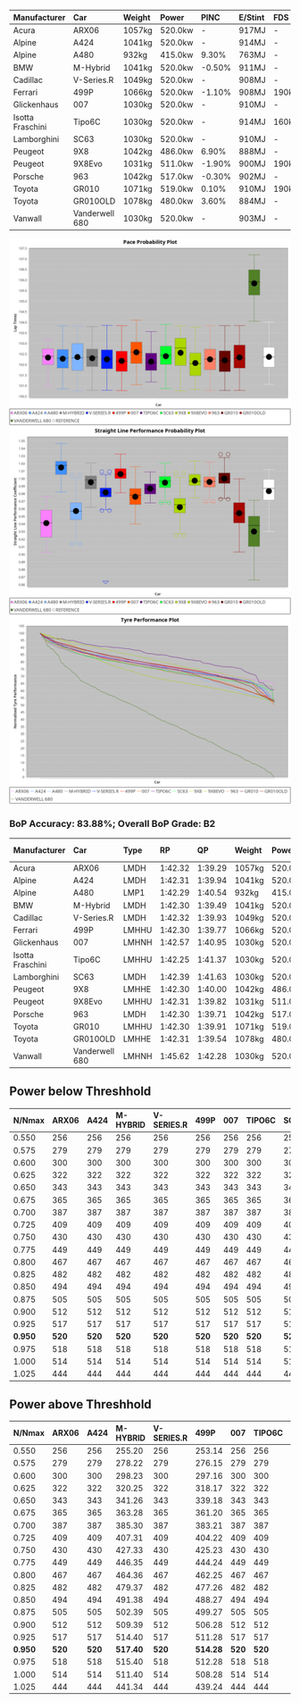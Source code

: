 | Manufacturer     | Car            | Weight | Power   | PINC    | E/Stint | FDS     |
|:-|:-|:-|:-|:-|:-|:-|
| Acura            | ARX06          | 1057kg | 520.0kw |    -    | 917MJ   |    -    |
| Alpine           | A424           | 1041kg | 520.0kw |    -    | 914MJ   |    -    |
| Alpine           | A480           | 932kg  | 415.0kw | 9.30%   | 763MJ   |    -    |
| BMW              | M-Hybrid       | 1041kg | 520.0kw | -0.50%  | 911MJ   |    -    |
| Cadillac         | V-Series.R     | 1049kg | 520.0kw |    -    | 908MJ   |    -    |
| Ferrari          | 499P           | 1066kg | 520.0kw | -1.10%  | 908MJ   | 190kph  |
| Glickenhaus      | 007            | 1030kg | 520.0kw |    -    | 910MJ   |    -    |
| Isotta Fraschini | Tipo6C         | 1030kg | 520.0kw |    -    | 914MJ   | 160kph  |
| Lamborghini      | SC63           | 1030kg | 520.0kw |    -    | 910MJ   |    -    |
| Peugeot          | 9X8            | 1042kg | 486.0kw | 6.90%   | 888MJ   |    -    |
| Peugeot          | 9X8Evo         | 1031kg | 511.0kw | -1.90%  | 900MJ   | 190kph  |
| Porsche          | 963            | 1042kg | 517.0kw | -0.30%  | 902MJ   |    -    |
| Toyota           | GR010          | 1071kg | 519.0kw | 0.10%   | 910MJ   | 190kph  |
| Toyota           | GR010OLD       | 1078kg | 480.0kw | 3.60%   | 884MJ   |    -    |
| Vanwall          | Vanderwell 680 | 1030kg | 520.0kw |    -    | 903MJ   |    -    |

![PACECHART](./IMG/AUTO.png)
![STRAIGHTLINEPERFORMANCECHART](./IMG/AUTO_sp.png)
![TYREPERFORMANCECHART](./IMG/AUTO_tw.png)

### BoP Accuracy: 83.88%; Overall BoP Grade: B2
| Manufacturer     | Car            | Type  | RP      | QP      | Weight | Power¹  | Threshhold | PINC    | Power²   | E/Stint | AVG Vmax  | FDS     | RDLC | L/Stint | BOP-Grade | Model Accuracy | Model Points | Match%  | SimDiff |
|:-|:-|:-|:-|:-|:-|:-|:-|:-|:-|:-|:-|:-|:-|:-|:-|:-|:-|:-|:-|
| Acura            | ARX06          | LMDH  | 1:42.32 | 1:39.29 | 1057kg | 520.0kw | 210.0kph   |    -    | 520.00kw |  917MJ  | 289.59kph |    -    | 1.01 | 33      | +D1       | 100.00%        | 995          | 68.76%  | #       |
| Alpine           | A424           | LMDH  | 1:42.31 | 1:39.94 | 1041kg | 520.0kw | 0.0kph     |    -    | 520.00kw |  914MJ  | 301.53kph |    -    | 1.01 | 33      | ~A1       | 86.43%         | 618          | 95.53%  | ±0.13s  |
| Alpine           | A480           | LMP1  | 1:42.29 | 1:40.54 |  932kg | 415.0kw | 210.0kph   | 9.30%   | 453.60kw |  763MJ  | 291.79kph |    -    | 1.00 | 30      | ~A1       | 68.63%         | 967          | 100.00% | #       |
| BMW              | M-Hybrid       | LMDH  | 1:42.30 | 1:39.49 | 1041kg | 520.0kw | 210.0kph   | -0.50%  | 517.40kw |  911MJ  | 298.38kph |    -    | 1.01 | 33      | +B1       | 93.77%         | 1672         | 89.95%  | ±0.20s  |
| Cadillac         | V-Series.R     | LMDH  | 1:42.32 | 1:39.93 | 1049kg | 520.0kw | 210.0kph   |    -    | 520.00kw |  908MJ  | 295.01kph |    -    | 1.01 | 33      | ~A1       | 83.12%         | 1921         | 98.48%  | ±0.26s  |
| Ferrari          | 499P           | LMHHU | 1:42.30 | 1:39.77 | 1066kg | 520.0kw | 210.0kph   | -1.10%  | 514.30kw |  908MJ  | 298.29kph | 190kph  | 1.02 | 33      | ~A1       | 69.49%         | 1950         | 100.00% | ±0.02s  |
| Glickenhaus      | 007            | LMHNH | 1:42.57 | 1:40.95 | 1030kg | 520.0kw | 0.0kph     |    -    | 520.00kw |  910MJ  | 296.29kph |    -    | 0.96 | 33      | ~A1       | 89.50%         | 1518         | 100.00% | #       |
| Isotta Fraschini | Tipo6C         | LMHHU | 1:42.25 | 1:41.37 | 1030kg | 520.0kw | 0.0kph     |    -    | 520.00kw |  914MJ  | 297.91kph | 160kph  | 1.08 | 33      | +C2       | 73.56%         | 64           | 73.12%  | ±0.17s  |
| Lamborghini      | SC63           | LMDH  | 1:42.39 | 1:41.63 | 1030kg | 520.0kw | 0.0kph     |    -    | 520.00kw |  910MJ  | 298.93kph |    -    | 1.06 | 33      | +A2       | 95.82%         | 459          | 93.77%  | ±0.17s  |
| Peugeot          | 9X8            | LMHHE | 1:42.30 | 1:40.00 | 1042kg | 486.0kw | 210.0kph   | 6.90%   | 519.50kw |  888MJ  | 291.95kph |    -    | 1.02 | 33      | -A2       | 88.75%         | 2383         | 93.98%  | ±0.39s  |
| Peugeot          | 9X8Evo         | LMHHU | 1:42.31 | 1:39.82 | 1031kg | 511.0kw | 210.0kph   | -1.90%  | 501.30kw |  900MJ  | 297.78kph | 190kph  | 1.02 | 33      | ~A1       | 66.97%         | 221          | 100.00% | #       |
| Porsche          | 963            | LMDH  | 1:42.30 | 1:39.71 | 1042kg | 517.0kw | 210.0kph   | -0.30%  | 515.40kw |  902MJ  | 297.78kph |    -    | 1.01 | 33      | ~A1       | 81.02%         | 5243         | 98.97%  | ±0.12s  |
| Toyota           | GR010          | LMHHU | 1:42.30 | 1:39.91 | 1071kg | 519.0kw | 210.0kph   | 0.10%   | 519.50kw |  910MJ  | 297.25kph | 190kph  | 1.02 | 33      | ~A1       | 73.70%         | 2701         | 100.00% | ±0.31s  |
| Toyota           | GR010OLD       | LMHHE | 1:42.31 | 1:39.54 | 1078kg | 480.0kw | 210.0kph   | 3.60%   | 497.30kw |  884MJ  | 287.66kph |    -    | 1.02 | 33      | -B1       | 99.03%         | 1536         | 89.70%  | #       |
| Vanwall          | Vanderwell 680 | LMHNH | 1:45.62 | 1:42.28 | 1030kg | 520.0kw | 0.0kph     |    -    | 520.00kw |  903MJ  | 289.21kph |    -    | 1.01 | 33      | +Ω2       | 97.01%         | 649          | -44.01% | #       |

## Power below Threshhold
| N/Nmax    | ARX06   | A424    | M-HYBRID | V-SERIES.R | 499P    | 007     | TIPO6C  | SC63    | 9X8     | 9X8EVO  | 963     | GR010   | GR010OLD | VANDERWELL 680 | ​     | RPM      | A480       |
|:-|:-|:-|:-|:-|:-|:-|:-|:-|:-|:-|:-|:-|:-|:-|:-|:-|:-|
|  0.550    |  256    |  256    |  256     |  256       |  256    |  256    |  256    |  256    |  239    |  252    |  255    |  256    |  236     |  256           |  ​    |   --     |  0.00      |
|  0.575    |  279    |  279    |  279     |  279       |  279    |  279    |  279    |  279    |  261    |  275    |  278    |  279    |  258     |  279           |  ​    |   --     |  0.00      |
|  0.600    |  300    |  300    |  300     |  300       |  300    |  300    |  300    |  300    |  281    |  295    |  298    |  299    |  277     |  300           |  ​    |   --     |  0.00      |
|  0.625    |  322    |  322    |  322     |  322       |  322    |  322    |  322    |  322    |  301    |  316    |  320    |  321    |  297     |  322           |  ​    |   --     |  0.00      |
|  0.650    |  343    |  343    |  343     |  343       |  343    |  343    |  343    |  343    |  321    |  337    |  341    |  342    |  317     |  343           |  ​    |   --     |  0.00      |
|  0.675    |  365    |  365    |  365     |  365       |  365    |  365    |  365    |  365    |  341    |  359    |  363    |  364    |  337     |  365           |  ​    |   --     |  0.00      |
|  0.700    |  387    |  387    |  387     |  387       |  387    |  387    |  387    |  387    |  362    |  380    |  385    |  386    |  358     |  387           |  ​    |   --     |  0.00      |
|  0.725    |  409    |  409    |  409     |  409       |  409    |  409    |  409    |  409    |  383    |  402    |  407    |  408    |  378     |  409           |  ​    |   --     |  0.00      |
|  0.750    |  430    |  430    |  430     |  430       |  430    |  430    |  430    |  430    |  402    |  422    |  427    |  429    |  397     |  430           |  ​    |   --     |  0.00      |
|  0.775    |  449    |  449    |  449     |  449       |  449    |  449    |  449    |  449    |  420    |  441    |  446    |  448    |  415     |  449           |  ​    |  5000    |  253.54    |
|  0.800    |  467    |  467    |  467     |  467       |  467    |  467    |  467    |  467    |  436    |  459    |  464    |  466    |  431     |  467           |  ​    |  5500    |  299.64    |
|  0.825    |  482    |  482    |  482     |  482       |  482    |  482    |  482    |  482    |  451    |  474    |  479    |  481    |  445     |  482           |  ​    |  6000    |  334.71    |
|  0.850    |  494    |  494    |  494     |  494       |  494    |  494    |  494    |  494    |  462    |  485    |  491    |  493    |  456     |  494           |  ​    |  6500    |  377.80    |
|  0.875    |  505    |  505    |  505     |  505       |  505    |  505    |  505    |  505    |  472    |  496    |  502    |  504    |  466     |  505           |  ​    |  7000    |  421.89    |
|  0.900    |  512    |  512    |  512     |  512       |  512    |  512    |  512    |  512    |  478    |  503    |  509    |  511    |  472     |  512           |  ​    |  7500    |  432.92    |
|  0.925    |  517    |  517    |  517     |  517       |  517    |  517    |  517    |  517    |  483    |  508    |  514    |  516    |  477     |  517           |  ​    |  8000    |  428.91    |
| **0.950** | **520** | **520** | **520**  | **520**    | **520** | **520** | **520** | **520** | **486** | **511** | **517** | **519** | **480**  | **520**        | **​** | **8500** | **431.92** |
|  0.975    |  518    |  518    |  518     |  518       |  518    |  518    |  518    |  518    |  484    |  509    |  515    |  517    |  478     |  518           |  ​    |  9000    |  215.46    |
|  1.000    |  514    |  514    |  514     |  514       |  514    |  514    |  514    |  514    |  481    |  505    |  511    |  513    |  475     |  514           |  ​    |   --     |  0.00      |
|  1.025    |  444    |  444    |  444     |  444       |  444    |  444    |  444    |  444    |  415    |  436    |  441    |  443    |  410     |  444           |  ​    |   --     |  0.00      |

## Power above Threshhold
| N/Nmax    | ARX06   | A424    | M-HYBRID   | V-SERIES.R | 499P       | 007     | TIPO6C  | SC63    | 9X8        | 9X8EVO     | 963        | GR010      | GR010OLD   | VANDERWELL 680 | ​     | RPM      | A480       |
|:-|:-|:-|:-|:-|:-|:-|:-|:-|:-|:-|:-|:-|:-|:-|:-|:-|:-|
|  0.550    |  256    |  256    |  255.20    |  256       |  253.14    |  256    |  256    |  256    |  256.26    |  247.14    |  254.22    |  256.26    |  245.14    |  256           |  ​    |   --     |  0.00      |
|  0.575    |  279    |  279    |  278.22    |  279       |  276.15    |  279    |  279    |  279    |  279.29    |  270.16    |  277.24    |  279.28    |  267.15    |  279           |  ​    |   --     |  0.00      |
|  0.600    |  300    |  300    |  298.23    |  300       |  297.16    |  300    |  300    |  300    |  299.31    |  290.17    |  297.26    |  299.30    |  287.16    |  300           |  ​    |   --     |  0.00      |
|  0.625    |  322    |  322    |  320.25    |  322       |  318.17    |  322    |  322    |  322    |  321.33    |  310.18    |  319.28    |  321.32    |  307.17    |  322           |  ​    |   --     |  0.00      |
|  0.650    |  343    |  343    |  341.26    |  343       |  339.18    |  343    |  343    |  343    |  342.35    |  331.19    |  340.30    |  342.34    |  328.18    |  343           |  ​    |   --     |  0.00      |
|  0.675    |  365    |  365    |  363.28    |  365       |  361.20    |  365    |  365    |  365    |  364.37    |  352.20    |  362.32    |  364.36    |  349.20    |  365           |  ​    |   --     |  0.00      |
|  0.700    |  387    |  387    |  385.30    |  387       |  383.21    |  387    |  387    |  387    |  386.40    |  373.22    |  383.33    |  386.39    |  370.21    |  387           |  ​    |   --     |  0.00      |
|  0.725    |  409    |  409    |  407.31    |  409       |  404.22    |  409    |  409    |  409    |  408.42    |  394.23    |  405.35    |  408.41    |  391.22    |  409           |  ​    |   --     |  0.00      |
|  0.750    |  430    |  430    |  427.33    |  430       |  425.23    |  430    |  430    |  430    |  429.44    |  414.24    |  426.37    |  429.43    |  411.23    |  430           |  ​    |   --     |  0.00      |
|  0.775    |  449    |  449    |  446.35    |  449       |  444.24    |  449    |  449    |  449    |  448.46    |  433.25    |  445.39    |  448.45    |  429.24    |  449           |  ​    |  5000    |  253.54    |
|  0.800    |  467    |  467    |  464.36    |  467       |  462.25    |  467    |  467    |  467    |  466.48    |  450.26    |  463.40    |  466.47    |  446.25    |  467           |  ​    |  5500    |  299.64    |
|  0.825    |  482    |  482    |  479.37    |  482       |  477.26    |  482    |  482    |  482    |  481.49    |  465.27    |  478.42    |  481.48    |  461.26    |  482           |  ​    |  6000    |  334.71    |
|  0.850    |  494    |  494    |  491.38    |  494       |  488.27    |  494    |  494    |  494    |  493.51    |  476.28    |  489.43    |  493.49    |  472.27    |  494           |  ​    |  6500    |  377.80    |
|  0.875    |  505    |  505    |  502.39    |  505       |  499.27    |  505    |  505    |  505    |  504.52    |  486.28    |  500.44    |  504.50    |  482.27    |  505           |  ​    |  7000    |  421.89    |
|  0.900    |  512    |  512    |  509.39    |  512       |  506.28    |  512    |  512    |  512    |  511.53    |  493.29    |  507.44    |  511.51    |  489.28    |  512           |  ​    |  7500    |  432.92    |
|  0.925    |  517    |  517    |  514.40    |  517       |  511.28    |  517    |  517    |  517    |  516.53    |  498.29    |  512.45    |  516.52    |  494.28    |  517           |  ​    |  8000    |  428.91    |
| **0.950** | **520** | **520** | **517.40** | **520**    | **514.28** | **520** | **520** | **520** | **519.53** | **501.29** | **515.45** | **519.52** | **497.28** | **520**        | **​** | **8500** | **431.92** |
|  0.975    |  518    |  518    |  515.40    |  518       |  512.28    |  518    |  518    |  518    |  517.53    |  499.29    |  513.45    |  517.52    |  495.28    |  518           |  ​    |  9000    |  215.46    |
|  1.000    |  514    |  514    |  511.40    |  514       |  508.28    |  514    |  514    |  514    |  513.53    |  496.29    |  509.44    |  513.51    |  492.28    |  514           |  ​    |   --     |  0.00      |
|  1.025    |  444    |  444    |  441.34    |  444       |  439.24    |  444    |  444    |  444    |  443.46    |  428.25    |  440.38    |  443.44    |  424.24    |  444           |  ​    |   --     |  0.00      |
